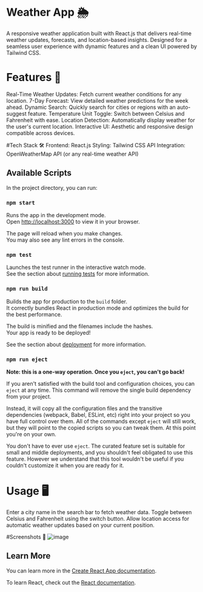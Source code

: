 # Weather App 🌦️

A responsive weather application built with React.js that delivers real-time weather updates, forecasts, and location-based insights. Designed for a seamless user experience with dynamic features and a clean UI powered by Tailwind CSS.

# Features 🚀
Real-Time Weather Updates: Fetch current weather conditions for any location.
7-Day Forecast: View detailed weather predictions for the week ahead.
Dynamic Search: Quickly search for cities or regions with an auto-suggest feature.
Temperature Unit Toggle: Switch between Celsius and Fahrenheit with ease.
Location Detection: Automatically display weather for the user's current location.
Interactive UI: Aesthetic and responsive design compatible across devices.

#Tech Stack 🛠️
Frontend: React.js
Styling: Tailwind CSS
API Integration: OpenWeatherMap API (or any real-time weather API)
## Available Scripts

In the project directory, you can run:

### `npm start`

Runs the app in the development mode.\
Open [http://localhost:3000](http://localhost:3000) to view it in your browser.

The page will reload when you make changes.\
You may also see any lint errors in the console.

### `npm test`

Launches the test runner in the interactive watch mode.\
See the section about [running tests](https://facebook.github.io/create-react-app/docs/running-tests) for more information.

### `npm run build`

Builds the app for production to the `build` folder.\
It correctly bundles React in production mode and optimizes the build for the best performance.

The build is minified and the filenames include the hashes.\
Your app is ready to be deployed!

See the section about [deployment](https://facebook.github.io/create-react-app/docs/deployment) for more information.

### `npm run eject`

**Note: this is a one-way operation. Once you `eject`, you can't go back!**

If you aren't satisfied with the build tool and configuration choices, you can `eject` at any time. This command will remove the single build dependency from your project.

Instead, it will copy all the configuration files and the transitive dependencies (webpack, Babel, ESLint, etc) right into your project so you have full control over them. All of the commands except `eject` will still work, but they will point to the copied scripts so you can tweak them. At this point you're on your own.

You don't have to ever use `eject`. The curated feature set is suitable for small and middle deployments, and you shouldn't feel obligated to use this feature. However we understand that this tool wouldn't be useful if you couldn't customize it when you are ready for it.

# Usage 🖥️
Enter a city name in the search bar to fetch weather data.
Toggle between Celsius and Fahrenheit using the switch button.
Allow location access for automatic weather updates based on your current position.

#Screenshots 📸
![image](https://github.com/user-attachments/assets/8d4d3bfd-b2e2-427e-9b58-3528c9abf12e)


## Learn More

You can learn more in the [Create React App documentation](https://facebook.github.io/create-react-app/docs/getting-started).

To learn React, check out the [React documentation](https://reactjs.org/).


